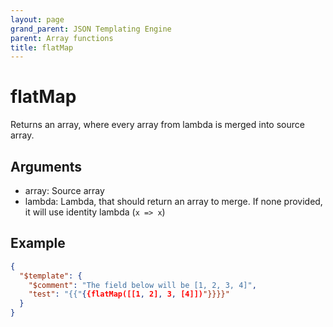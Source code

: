 ```yaml
---
layout: page
grand_parent: JSON Templating Engine
parent: Array functions
title: flatMap
---
```


# flatMap

Returns an array, where every array from lambda is merged into source array.

## Arguments

 - array: Source array
 - lambda: Lambda, that should return an array to merge. If none provided, it will use identity lambda (`x => x`)

## Example

```json
{
  "$template": {
    "$comment": "The field below will be [1, 2, 3, 4]",
    "test": "{{"{{flatMap([[1, 2], 3, [4]])"}}}}"
  }
}
```